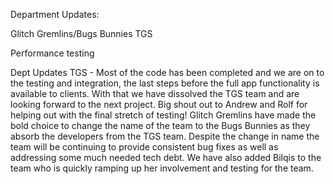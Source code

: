 Department Updates:

Glitch Gremlins/Bugs Bunnies
TGS

Performance testing

Dept Updates
TGS - Most of the code has been completed and we are on to the testing and integration, the last steps before the full app functionality is available to clients. With that we have dissolved the TGS team and are looking forward to the next project. Big shout out to Andrew and Rolf for helping out with the final stretch of testing!
Glitch Gremlins have made the bold choice to change the name of the team to the Bugs Bunnies as they absorb the developers from the TGS team. Despite the change in name the team will be continuing to provide consistent bug fixes as well as addressing some much needed tech debt. We have also added Bilqis to the team who is quickly ramping up her involvement and testing for the team. 